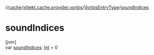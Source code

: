 //[cache](../../../index.md)/[xlitekt.cache.provider.vorbis](../index.md)/[VorbisEntryType](index.md)/[soundIndices](sound-indices.md)

# soundIndices

[jvm]\
var [soundIndices](sound-indices.md): [Int](https://kotlinlang.org/api/latest/jvm/stdlib/kotlin/-int/index.html) = 0
